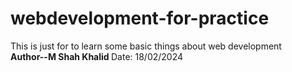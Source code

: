 # webdevelopment-for-practice
This is just for to learn some basic things about web development 
<br>
<strong > Author--M Shah Khalid </strong>
Date: 18/02/2024